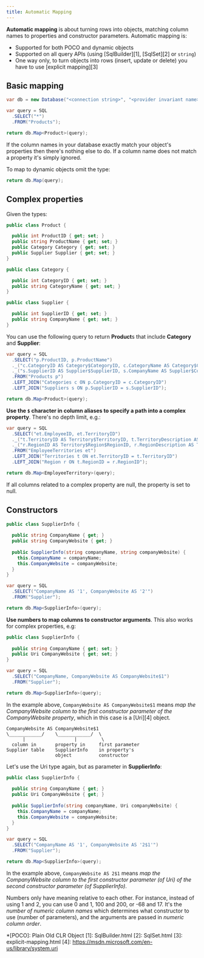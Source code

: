 ```yaml
---
title: Automatic Mapping
---
```

**Automatic mapping** is about turning rows into objects, matching column names to properties and constructor parameters. Automatic mapping is:

- Supported for both POCO and dynamic objects
- Supported on all query APIs (using [SqlBuilder][1], [SqlSet][2] or `string`)
- One way only, to turn objects into rows (insert, update or delete) you have to use [explicit mapping][3]

Basic mapping
-------------
```csharp
var db = new Database("<connection string>", "<provider invariant name>");

var query = SQL
  .SELECT("*")
  .FROM("Products");

return db.Map<Product>(query);
```

If the column names in your database exactly match your object's properties then there's nothing else to do. If a column name does not match a property it's simply ignored.

To map to dynamic objects omit the type:

```csharp
return db.Map(query);
```

Complex properties
------------------
Given the types:

```csharp
public class Product {

  public int ProductID { get; set; }
  public string ProductName { get; set; }
  public Category Category { get; set; }
  public Supplier Supplier { get; set; }
}

public class Category {

  public int CategoryID { get; set; }
  public string CategoryName { get; set; }
}

public class Supplier {

  public int SupplierID { get; set; }
  public string CompanyName { get; set; }
}
```

You can use the following query to return **Product**s that include **Category** and **Supplier**:

```csharp
var query = SQL
  .SELECT("p.ProductID, p.ProductName")
  ._("c.CategoryID AS Category$CategoryID, c.CategoryName AS Category$CategoryName")
  ._("s.SupplierID AS Supplier$SupplierID, s.CompanyName AS Supplier$CompanyName")
  .FROM("Products p")
  .LEFT_JOIN("Categories c ON p.CategoryID = c.CategoryID")
  .LEFT_JOIN("Suppliers s ON p.SupplierID = s.SupplierID");

return db.Map<Product>(query);
```

**Use the `$` character in column aliases to specify a path into a complex property**. There's no depth limit, e.g.:

```csharp
var query = SQL
  .SELECT("et.EmployeeID, et.TerritoryID")
  ._("t.TerritoryID AS Territory$TerritoryID, t.TerritoryDescription AS Territory$TerritoryDescription, t.RegionID AS Territory$RegionID")
  ._("r.RegionID AS Territory$Region$RegionID, r.RegionDescription AS Territory$Region$RegionDescription")
  .FROM("EmployeeTerritories et")
  .LEFT_JOIN("Territories t ON et.TerritoryID = t.TerritoryID")
  .LEFT_JOIN("Region r ON t.RegionID = r.RegionID");

return db.Map<EmployeeTerritory>(query);
```

<div class="note">If all columns related to a complex property are null, the property is set to null.</div>

Constructors
------------

```csharp
public class SupplierInfo {
  
  public string CompanyName { get; }
  public string CompanyWebsite { get; }
  
  public SupplierInfo(string companyName, string companyWebsite) {
    this.CompanyName = companyName;
    this.CompanyWebsite = companyWebsite;
  }
}

var query = SQL
  .SELECT("CompanyName AS '1', CompanyWebsite AS '2'")
  .FROM("Supplier");

return db.Map<SupplierInfo>(query);
```

**Use numbers to map columns to constructor arguments**. This also works for complex properties, e.g:

```csharp
public class SupplierInfo {
  
  public string CompanyName { get; set; }
  public Uri CompanyWebsite { get; set; }
}

var query = SQL
  .SELECT("CompanyName, CompanyWebsite AS CompanyWebsite$1")
  .FROM("Supplier");

return db.Map<SupplierInfo>(query);
```

In the example above, `CompanyWebsite AS CompanyWebsite$1` means *map the CompanyWebsite column to the first constructor parameter of the CompanyWebsite property*, which in this case is a [Uri][4] object.

```text
CompanyWebsite AS CompanyWebsite$1
\____________/    \____________/  \
      |                  |         \
  column in       property in     first parameter
Supplier table    SupplierInfo    in property's
                  object          constructor
```

Let's use the Uri type again, but as parameter in **SupplierInfo**:

```csharp
public class SupplierInfo {
  
  public string CompanyName { get; }
  public Uri CompanyWebsite { get; }
  
  public SupplierInfo(string companyName, Uri companyWebsite) {
    this.CompanyName = companyName;
    this.CompanyWebsite = companyWebsite;
  }
}

var query = SQL
  .SELECT("CompanyName AS '1', CompanyWebsite AS '2$1'")
  .FROM("Supplier");

return db.Map<SupplierInfo>(query);
```

In the example above, `CompanyWebsite AS 2$1` means *map the CompanyWebsite column to the first constructor parameter (of Uri) of the second constructor parameter (of SupplierInfo)*.

<div class="note">Numbers only have meaning relative to each other. For instance, instead of using 1 and 2, you can use 0 and 1, 100 and 200, or -68 and 17. It's the <em>number of numeric column names</em> which determines what constructor to use (number of parameters), and the arguments are passed in <em>numeric column order</em>.</div>

*[POCO]: Plain Old CLR Object
[1]: SqlBuilder.html
[2]: SqlSet.html
[3]: explicit-mapping.html
[4]: https://msdn.microsoft.com/en-us/library/system.uri

